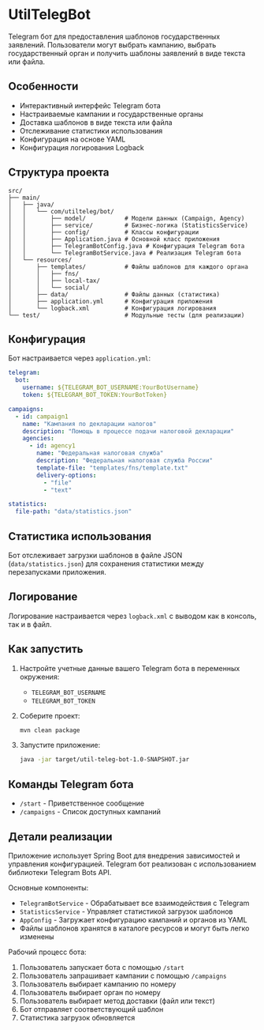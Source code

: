 # UtilTelegBot

Telegram бот для предоставления шаблонов государственных заявлений. Пользователи могут выбрать кампанию, выбрать государственный орган и получить шаблоны заявлений в виде текста или файла.

## Особенности

- Интерактивный интерфейс Telegram бота
- Настраиваемые кампании и государственные органы
- Доставка шаблонов в виде текста или файла
- Отслеживание статистики использования
- Конфигурация на основе YAML
- Конфигурация логирования Logback

## Структура проекта

```
src/
├── main/
│   ├── java/
│   │   └── com/utilteleg/bot/
│   │       ├── model/           # Модели данных (Campaign, Agency)
│   │       ├── service/         # Бизнес-логика (StatisticsService)
│   │       ├── config/          # Классы конфигурации
│   │       ├── Application.java # Основной класс приложения
│   │       ├── TelegramBotConfig.java # Конфигурация Telegram бота
│   │       └── TelegramBotService.java # Реализация Telegram бота
│   └── resources/
│       ├── templates/           # Файлы шаблонов для каждого органа
│       │   ├── fns/
│       │   ├── local-tax/
│       │   └── social/
│       ├── data/                # Файлы данных (статистика)
│       ├── application.yml      # Конфигурация приложения
│       └── logback.xml          # Конфигурация логирования
└── test/                        # Модульные тесты (для реализации)
```

## Конфигурация

Бот настраивается через `application.yml`:

```yaml
telegram:
  bot:
    username: ${TELEGRAM_BOT_USERNAME:YourBotUsername}
    token: ${TELEGRAM_BOT_TOKEN:YourBotToken}

campaigns:
  - id: campaign1
    name: "Кампания по декларации налогов"
    description: "Помощь в процессе подачи налоговой декларации"
    agencies:
      - id: agency1
        name: "Федеральная налоговая служба"
        description: "Федеральная налоговая служба России"
        template-file: "templates/fns/template.txt"
        delivery-options:
          - "file"
          - "text"

statistics:
  file-path: "data/statistics.json"
```

## Статистика использования

Бот отслеживает загрузки шаблонов в файле JSON (`data/statistics.json`) для сохранения статистики между перезапусками приложения.

## Логирование

Логирование настраивается через `logback.xml` с выводом как в консоль, так и в файл.

## Как запустить

1. Настройте учетные данные вашего Telegram бота в переменных окружения:
   - `TELEGRAM_BOT_USERNAME`
   - `TELEGRAM_BOT_TOKEN`

2. Соберите проект:
   ```bash
   mvn clean package
   ```

3. Запустите приложение:
   ```bash
   java -jar target/util-teleg-bot-1.0-SNAPSHOT.jar
   ```

## Команды Telegram бота

- `/start` - Приветственное сообщение
- `/campaigns` - Список доступных кампаний

## Детали реализации

Приложение использует Spring Boot для внедрения зависимостей и управления конфигурацией. Telegram бот реализован с использованием библиотеки Telegram Bots API.

Основные компоненты:
- `TelegramBotService` - Обрабатывает все взаимодействия с Telegram
- `StatisticsService` - Управляет статистикой загрузок шаблонов
- `AppConfig` - Загружает конфигурацию кампаний и органов из YAML
- Файлы шаблонов хранятся в каталоге ресурсов и могут быть легко изменены

Рабочий процесс бота:
1. Пользователь запускает бота с помощью `/start`
2. Пользователь запрашивает кампании с помощью `/campaigns`
3. Пользователь выбирает кампанию по номеру
4. Пользователь выбирает орган по номеру
5. Пользователь выбирает метод доставки (файл или текст)
6. Бот отправляет соответствующий шаблон
7. Статистика загрузок обновляется